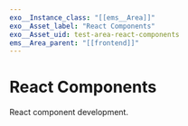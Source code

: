 ```yaml
---
exo__Instance_class: "[[ems__Area]]"
exo__Asset_label: "React Components"
exo__Asset_uid: test-area-react-components
ems__Area_parent: "[[frontend]]"
---
```

# React Components

React component development.
